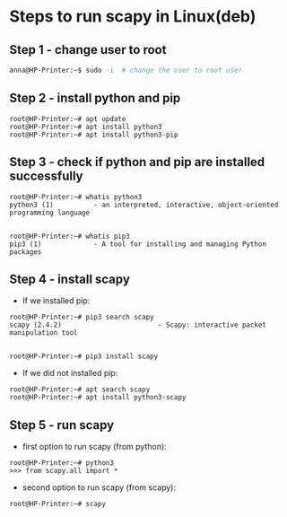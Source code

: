 # Steps to run scapy in Linux(deb)

## Step 1 - change user to root
```bash
anna@HP-Printer:~$ sudo -i  # change the user to root user
```

## Step 2 - install python and pip
```
root@HP-Printer:~# apt update
root@HP-Printer:~# apt install python3
root@HP-Printer:~# apt install python3-pip
```

## Step 3 - check if python and pip are installed successfully
```
root@HP-Printer:~# whatis python3
python3 (1)          - an interpreted, interactive, object-oriented programming language


root@HP-Printer:~# whatis pip3
pip3 (1)             - A tool for installing and managing Python packages
```

## Step 4 - install scapy
* If we installed pip:
```
root@HP-Printer:~# pip3 search scapy
scapy (2.4.2)                        - Scapy: interactive packet manipulation tool


root@HP-Printer:~# pip3 install scapy
```
* If we did not installed pip:
```
root@HP-Printer:~# apt search scapy
root@HP-Printer:~# apt install python3-scapy
```

## Step 5 - run scapy
* first option to run scapy (from python):
```
root@HP-Printer:~# python3
>>> from scapy.all import * 
```
* second option to run scapy (from scapy):
```
root@HP-Printer:~# scapy
```